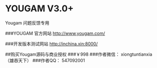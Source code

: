 # YOUGAM V3.0+
Yougam 问题反馈专用

###YOUGAM 官方网站
http://www.yougam.com/

###开发版本测试网站
http://inchina.xin:8000/

##购买Yougam源码与商业授权
###￥998
###作者微信：
xiongtuntianxia （雄吞天下）
###作者QQ：
547092001

